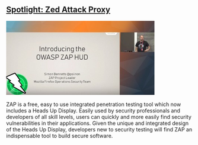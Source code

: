 ## [Spotlight: Zed Attack Proxy](#)
<a><img src="/assets/images/content/zap.jpg" alt="ZAP Presentation"></a>

ZAP is a free, easy to use integrated penetration testing tool which now includes a Heads Up Display. Easily used by security professionals and developers of all skill levels, users can quickly and more easily find security vulnerabilities in their applications. Given the unique and integrated design of the Heads Up Display, developers new to security testing will find ZAP an indispensable tool to build secure software.
